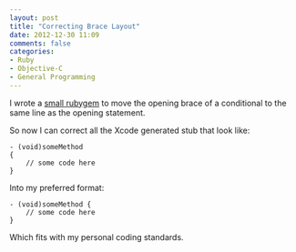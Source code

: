 ```yaml
---
layout: post
title: "Correcting Brace Layout"
date: 2012-12-30 11:09
comments: false
categories:
- Ruby
- Objective-C
- General Programming
---
```


I wrote a [small rubygem](http://abizern.org/fixbraces/) to move the opening brace of a conditional to the same
line as the opening statement.

So now I can correct all the Xcode generated stub that look like:

    - (void)someMethod
    {
        // some code here
    }

Into my preferred format:

    - (void)someMethod {
        // some code here
    }

Which fits with my personal coding standards.
